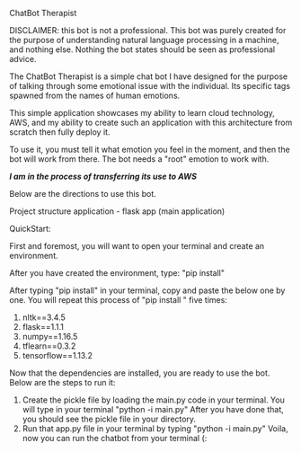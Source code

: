 <bold>ChatBot Therapist</bold>

DISCLAIMER: this bot is not a professional. This bot was purely created for the purpose of understanding natural language processing in a machine, and nothing else. Nothing the bot states should be seen as professional advice.

The ChatBot Therapist is a simple chat bot I have designed for the purpose of talking through some emotional issue with the individual. Its specific tags spawned from the names of human emotions. 

This simple application showcases my ability to learn cloud technology, AWS, and my ability to create such an application with this architecture from scratch then fully deploy it.

To use it, you must tell it what emotion you feel in the moment, and then the bot will work from there. The bot needs a "root" emotion to work with.

***I am in the process of transferring its use to AWS***

Below are the directions to use this bot.

Project structure
application - flask app (main application)

QuickStart:

First and foremost, you will want to open your terminal and create an environment. 

After you have created the environment, type: 
"pip install"

After typing "pip install" in your terminal, copy and paste the below one by one. You will repeat this process of "pip install <insert one of the packages below>"  five times:

1. nltk==3.4.5
2. flask==1.1.1
3. numpy==1.16.5
4. tflearn==0.3.2
5. tensorflow==1.13.2

Now that the dependencies are installed, you are ready to use the bot. Below are the steps to run it: 

1. Create the pickle file by loading the main.py code in your terminal. You will type in your terminal "python -i main.py" After you have done that, you should see the pickle file in your directory. 
2. Run that app.py file in your terminal by typing "python -i main.py"
Voila, now you can run the chatbot from your terminal (: 



